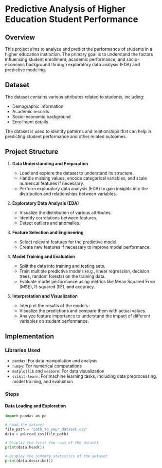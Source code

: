 # Predictive Analysis of Higher Education Student Performance

## Overview

This project aims to analyze and predict the performance of students in a higher education institution. The primary goal is to understand the factors influencing student enrollment, academic performance, and socio-economic background through exploratory data analysis (EDA) and predictive modeling.

## Dataset

The dataset contains various attributes related to students, including:
- Demographic information
- Academic records
- Socio-economic background
- Enrollment details

The dataset is used to identify patterns and relationships that can help in predicting student performance and other related outcomes.

## Project Structure

1. **Data Understanding and Preparation**
   - Load and explore the dataset to understand its structure.
   - Handle missing values, encode categorical variables, and scale numerical features if necessary.
   - Perform exploratory data analysis (EDA) to gain insights into the distribution and relationships between variables.

2. **Exploratory Data Analysis (EDA)**
   - Visualize the distribution of various attributes.
   - Identify correlations between features.
   - Detect outliers and anomalies.

3. **Feature Selection and Engineering**
   - Select relevant features for the predictive model.
   - Create new features if necessary to improve model performance.

4. **Model Training and Evaluation**
   - Split the data into training and testing sets.
   - Train multiple predictive models (e.g., linear regression, decision trees, random forests) on the training data.
   - Evaluate model performance using metrics like Mean Squared Error (MSE), R-squared (R²), and accuracy.

5. **Interpretation and Visualization**
   - Interpret the results of the models.
   - Visualize the predictions and compare them with actual values.
   - Analyze feature importance to understand the impact of different variables on student performance.

## Implementation

### Libraries Used
- `pandas`: For data manipulation and analysis
- `numpy`: For numerical computations
- `matplotlib` and `seaborn`: For data visualization
- `scikit-learn`: For machine learning tasks, including data preprocessing, model training, and evaluation

### Steps

#### Data Loading and Exploration

```python
import pandas as pd

# Load the dataset
file_path = 'path_to_your_dataset.csv'
data = pd.read_csv(file_path)

# Display the first few rows of the dataset
print(data.head())

# Display the summary statistics of the dataset
print(data.describe())
